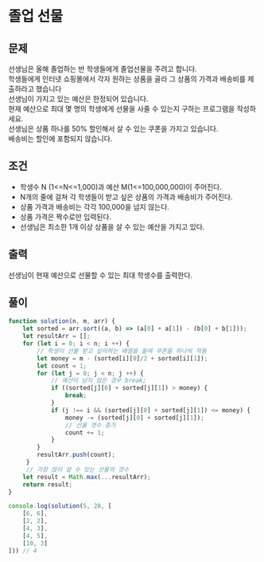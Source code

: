 # 졸업 선물

## 문제
선생님은 올해 졸업하는 반 학생들에게 졸업선물을 주려고 합니다.<br>
학생들에게 인터넷 쇼핑몰에서 각자 원하는 상품을 골라 그 상품의 가격과 배송비를 제출하라고 했습니다<br>
선생님이 가지고 있는 예산은 한정되어 있습니다.<br>
현재 예산으로 최대 몇 명의 학생에게 선물을 사줄 수 있는지 구하는 프로그램을 작성하세요.<br>
선생님은 상품 하나를 50% 할인해서 살 수 있는 쿠폰을 가지고 있습니다.<br>
배송비는 할인에 포함되지 않습니다.

## 조건
- 학생수 N (1<=N<=1,000)과 예산 M(1<=100,000,000)이 주어진다.
- N개의 줄에 걸쳐 각 학생들이 받고 싶은 상품의 가격과 배송비가 주어진다.
- 상품 가격과 배송비는 각각 100,000을 넘지 않는다.
- 상품 가격은 짝수로만 입력된다.
- 선생님은 최소한 1개 이상 상품을 살 수 있는 예산을 가지고 있다.


## 출력
선생님이 현재 예산으로 선물할 수 있는 최대 학생수를 출력한다.<br>

## 풀이
```js
function solution(n, m, arr) {
    let sorted = arr.sort((a, b) => (a[0] + a[1]) - (b[0] + b[1]));
    let resultArr = [];
    for (let i = 0; i < n; i ++) {
        // 학생이 선물 받고 싶어하는 배열을 돌며 쿠폰을 하나씩 적용
        let money = m - (sorted[i][0]/2 + sorted[i][1]);
        let count = 1;
        for (let j = 0; j < n; j ++) {
            // 예산이 남지 않은 경우 break;
            if ((sorted[j][0] + sorted[j][1]) > money) {
                break;
            }
            if (j !== i && (sorted[j][0] + sorted[j][1]) <= money) {
                money -= (sorted[j][0] + sorted[j][1]);
                // 선물 갯수 증가
                count += 1;
            }
        }
        resultArr.push(count);
     }
     // 가장 많이 살 수 있는 선물의 갯수
    let result = Math.max(...resultArr);
    return result;
}

console.log(solution(5, 28, [
    [6, 6],
    [2, 2],
    [4, 3],
    [4, 5],
    [10, 3]
])) // 4
```